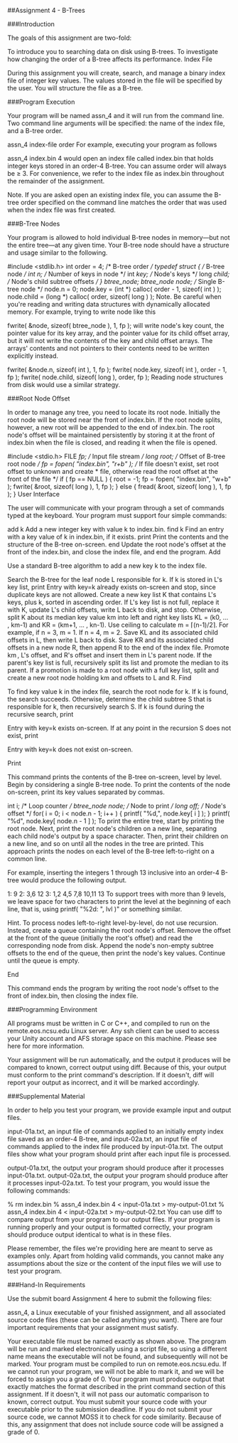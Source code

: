 ##Assignment 4 - B-Trees

###Introduction

The goals of this assignment are two-fold:

To introduce you to searching data on disk using B-trees.
To investigate how changing the order of a B-tree affects its performance.
Index File

During this assignment you will create, search, and manage a binary index file of integer key values. The values stored in the file will be specified by the user. You will structure the file as a B-tree.

###Program Execution

Your program will be named assn_4 and it will run from the command line. Two command line arguments will be specified: the name of the index file, and a B-tree order.

assn_4 index-file order
For example, executing your program as follows

assn_4 index.bin 4
would open an index file called index.bin that holds integer keys stored in an order-4 B-tree. You can assume order will always be ≥ 3. For convenience, we refer to the index file as index.bin throughout the remainder of the assignment.

Note. If you are asked open an existing index file, you can assume the B-tree order specified on the command line matches the order that was used when the index file was first created.

###B-Tree Nodes

Your program is allowed to hold individual B-tree nodes in memory—but not the entire tree—at any given time. Your B-tree node should have a structure and usage similar to the following.

\#include <stdlib.h> int order = 4; /* B-tree order */ typedef struct { /* B-tree node */ int n; /* Number of keys in node */ int *key; /* Node's keys */ long *child; /* Node's child subtree offsets */ } btree_node; btree_node node; /* Single B-tree node */ node.n = 0; node.key = (int *) calloc( order - 1, sizeof( int ) ); node.child = (long *) calloc( order, sizeof( long ) );
Note. Be careful when you're reading and writing data structures with dynamically allocated memory. For example, trying to write node like this

fwrite( &node, sizeof( btree_node ), 1, fp );
will write node's key count, the pointer value for its key array, and the pointer value for its child offset array, but it will not write the contents of the key and child offset arrays. The arrays' contents and not pointers to their contents need to be written explicitly instead.

fwrite( &node.n, sizeof( int ), 1, fp ); fwrite( node.key, sizeof( int ), order - 1, fp ); fwrite( node.child, sizeof( long ), order, fp );
Reading node structures from disk would use a similar strategy.

###Root Node Offset

In order to manage any tree, you need to locate its root node. Initially the root node will be stored near the front of index.bin. If the root node splits, however, a new root will be appended to the end of index.bin. The root node's offset will be maintained persistently by storing it at the front of index.bin when the file is closed, and reading it when the file is opened.

\#include <stdio.h> FILE *fp; /* Input file stream */ long root; /* Offset of B-tree root node */ fp = fopen( "index.bin", "r+b" ); /* If file doesn't exist, set root offset to unknown and create * file, otherwise read the root offset at the front of the file */ if ( fp == NULL ) { root = -1; fp = fopen( "index.bin", "w+b" ); fwrite( &root, sizeof( long ), 1, fp ); } else { fread( &root, sizeof( long ), 1, fp ); }
User Interface

The user will communicate with your program through a set of commands typed at the keyboard. Your program must support four simple commands:

add k
Add a new integer key with value k to index.bin.
find k
Find an entry with a key value of k in index.bin, if it exists.
print
Print the contents and the structure of the B-tree on-screen.
end
Update the root node's offset at the front of the index.bin, and close the index file, and end the program.
Add

Use a standard B-tree algorithm to add a new key k to the index file.

Search the B-tree for the leaf node L responsible for k. If k is stored in L's key list, print
Entry with key=k already exists
on-screen and stop, since duplicate keys are not allowed.
Create a new key list K that contains L's keys, plus k, sorted in ascending order.
If L's key list is not full, replace it with K, update L's child offsets, write L back to disk, and stop.
Otherwise, split K about its median key value km into left and right key lists KL = (k0, ... , km-1) and KR = (km+1, ... , kn-1). Use ceiling to calculate m = ⌈(n-1)/2⌉. For example, if n = 3, m = 1. If n = 4, m = 2.
Save KL and its associated child offsets in L, then write L back to disk.
Save KR and its associated child offsets in a new node R, then append R to the end of the index file.
Promote km , L's offset, and R's offset and insert them in L's parent node. If the parent's key list is full, recursively split its list and promote the median to its parent.
If a promotion is made to a root node with a full key list, split and create a new root node holding km and offsets to L and R.
Find

To find key value k in the index file, search the root node for k. If k is found, the search succeeds. Otherwise, determine the child subtree S that is responsible for k, then recursively search S. If k is found during the recursive search, print

Entry with key=k exists
on-screen. If at any point in the recursion S does not exist, print

Entry with key=k does not exist
on-screen.

Print

This command prints the contents of the B-tree on-screen, level by level. Begin by considering a single B-tree node. To print the contents of the node on-screen, print its key values separated by commas.

int i; /* Loop counter */ btree_node node; /* Node to print */ long off; /* Node's offset */ for( i = 0; i < node.n - 1; i++ ) { printf( "%d,", node.key[ i ] ); } printf( "%d", node.key[ node.n - 1 ] );
To print the entire tree, start by printing the root node. Next, print the root node's children on a new line, separating each child node's output by a space character. Then, print their children on a new line, and so on until all the nodes in the tree are printed. This approach prints the nodes on each level of the B-tree left-to-right on a common line.

For example, inserting the integers 1 through 13 inclusive into an order-4 B-tree would produce the following output.

1: 9 2: 3,6 12 3: 1,2 4,5 7,8 10,11 13
To support trees with more than 9 levels, we leave space for two characters to print the level at the beginning of each line, that is, using printf( "%2d: ", lvl )" or something similar.

Hint. To process nodes left-to-right level-by-level, do not use recursion. Instead, create a queue containing the root node's offset. Remove the offset at the front of the queue (initially the root's offset) and read the corresponding node from disk. Append the node's non-empty subtree offsets to the end of the queue, then print the node's key values. Continue until the queue is empty.

End

This command ends the program by writing the root node's offset to the front of index.bin, then closing the index file.

###Programming Environment

All programs must be written in C or C++, and compiled to run on the remote.eos.ncsu.edu Linux server. Any ssh client can be used to access your Unity account and AFS storage space on this machine. Please see here for more information.

Your assignment will be run automatically, and the output it produces will be compared to known, correct output using diff. Because of this, your output must conform to the print command's description. If it doesn't, diff will report your output as incorrect, and it will be marked accordingly.

###Supplemental Material

In order to help you test your program, we provide example input and output files.

input-01a.txt, an input file of commands applied to an initially empty index file saved as an order-4 B-tree, and
input-02a.txt, an input file of commands applied to the index file produced by input-01a.txt.
The output files show what your program should print after each input file is processed.

output-01a.txt, the output your program should produce after it processes input-01a.txt.
output-02a.txt, the output your program should produce after it processes input-02a.txt.
To test your program, you would issue the following commands:

% rm index.bin % assn_4 index.bin 4 < input-01a.txt > my-output-01.txt % assn_4 index.bin 4 < input-02a.txt > my-output-02.txt
You can use diff to compare output from your program to our output files. If your program is running properly and your output is formatted correctly, your program should produce output identical to what is in these files.

Please remember, the files we're providing here are meant to serve as examples only. Apart from holding valid commands, you cannot make any assumptions about the size or the content of the input files we will use to test your program.

###Hand-In Requirements

Use the submit board Assignment 4 here to submit the following files:

assn_4, a Linux executable of your finished assignment, and
all associated source code files (these can be called anything you want).
There are four important requirements that your assignment must satisfy.

Your executable file must be named exactly as shown above. The program will be run and marked electronically using a script file, so using a different name means the executable will not be found, and subsequently will not be marked.
Your program must be compiled to run on remote.eos.ncsu.edu. If we cannot run your program, we will not be able to mark it, and we will be forced to assign you a grade of 0.
Your program must produce output that exactly matches the format described in the print command section of this assignment. If it doesn't, it will not pass our automatic comparison to known, correct output.
You must submit your source code with your executable prior to the submission deadline. If you do not submit your source code, we cannot MOSS it to check for code similarity. Because of this, any assignment that does not include source code will be assigned a grade of 0.
